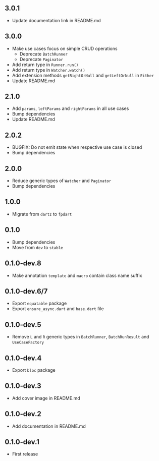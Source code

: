 ## 3.0.1
- Update documentation link in README.md

## 3.0.0
- Make use cases focus on simple CRUD operations
  - Deprecate `BatchRunner`
  - Deprecate `Paginator`
- Add return type in `Runner.run()`
- Add return type in `Watcher.watch()`
- Add extension methods `getRightOrNull` and `getLeftOrNull` in `Either`
- Update README.md

## 2.1.0

- Add `params`, `leftParams` and `rightParams` in all use cases
- Bump dependencies
- Update README.md

## 2.0.2

- BUGFIX: Do not emit state when respective use case is closed
- Bump dependencies

## 2.0.0

- Reduce generic types of `Watcher` and `Paginator`
- Bump dependencies

## 1.0.0

- Migrate from `dartz` to `fpdart`

## 0.1.0

- Bump dependencies
- Move from `dev` to `stable`

## 0.1.0-dev.8

- Make annotation `template` and `macro` contain class name suffix

## 0.1.0-dev.6/7

- Export `equatable` package
- Export `ensure_async.dart` and `base.dart` file

## 0.1.0-dev.5

- Remove `L` and `R` generic types in `BatchRunner`, `BatchRunResult` and
  `UseCaseFactory`

## 0.1.0-dev.4

- Export `bloc` package

## 0.1.0-dev.3

- Add cover image in README.md

## 0.1.0-dev.2

- Add documentation in README.md

## 0.1.0-dev.1

- First release
